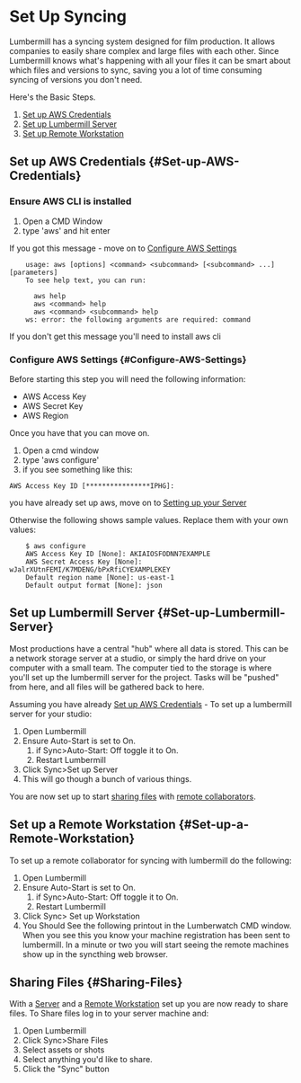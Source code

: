 # Set Up Syncing

Lumbermill has a syncing system designed for film production.  It allows companies to easily share
complex and large files with each other.  Since Lumbermill knows what's happening with all your files it can be smart
about which files and versions to sync, saving you a lot of time consuming syncing of versions you don't need.

Here's the Basic Steps.

1) [Set up AWS Credentials](#Set-up-AWS-Credentials)
2) [Set up Lumbermill Server](#Set-up-Lumbermill-Server)
3) [Set up Remote Workstation](#Set-up-a-Remote-Workstation)

## Set up AWS Credentials {#Set-up-AWS-Credentials}

### Ensure AWS CLI is installed

1) Open a CMD Window
2) type 'aws' and hit enter
    

If you got this message - move on to [Configure AWS Settings](#Configure-AWS-Settings)

```
    usage: aws [options] <command> <subcommand> [<subcommand> ...] [parameters]
    To see help text, you can run:

      aws help
      aws <command> help
      aws <command> <subcommand> help
    ws: error: the following arguments are required: command
```
    
If you don't get this message you'll need to install aws cli 

### Configure AWS Settings {#Configure-AWS-Settings}

Before starting this step you will need the following information:
* AWS Access Key
* AWS Secret Key
* AWS Region

Once you have that you can move on.

1) Open a cmd window
2) type 'aws configure'
3) if you see something like this:

```
AWS Access Key ID [****************IPHG]:
```
    
you have already set up aws, move on to [Setting up your Server](#Set-up-Lumbermill-Server)
    
Otherwise the following shows sample values. Replace them with your own values:

```
    $ aws configure
    AWS Access Key ID [None]: AKIAIOSFODNN7EXAMPLE
    AWS Secret Access Key [None]: wJalrXUtnFEMI/K7MDENG/bPxRfiCYEXAMPLEKEY
    Default region name [None]: us-east-1
    Default output format [None]: json
```


## Set up Lumbermill Server {#Set-up-Lumbermill-Server}

Most productions have a central "hub" where all data is stored.  This can be a network storage server at a studio, or simply the hard drive on your computer with a small team.  The computer tied to the storage is where you'll set up the lumbermill server for the project. Tasks will be "pushed" from here, and all files will be gathered back to here. 

Assuming you have already [Set up AWS Credentials](#Set-up-AWS-Credentials) - To set up a lumbermill server for your studio:

1) Open Lumbermill
1) Ensure Auto-Start is set to On. 
    1) if Sync>Auto-Start: Off toggle it to On.
    1) Restart Lumbermill
1) Click Sync>Set up Server
1) This will go though a bunch of various things.

You are now set up to start [sharing files](#Sharing-Files) with [remote collaborators](#Set-up-a-Remote-Workstation). 


## Set up a Remote Workstation {#Set-up-a-Remote-Workstation}

To set up a remote collaborator for syncing with lumbermill do the following:

1) Open Lumbermill
1) Ensure Auto-Start is set to On. 
    1) if Sync>Auto-Start: Off toggle it to On.
    1) Restart Lumbermill
2) Click Sync> Set up Workstation
1) You Should See the following printout in the Lumberwatch CMD window.  When you see this you know your machine registration has been sent to lumbermill.  In a minute or two you will start seeing the remote machines show up in the syncthing web browser.


## Sharing Files {#Sharing-Files}

With a [Server](#Set-up-Lumbermill-Server) and a [Remote Workstation](#Set-up-a-Remote-Workstation) set up you are now ready to share files.  To Share files log in to your server machine and:

1) Open Lumbermill
2) Click Sync>Share Files
3) Select assets or shots
4) Select anything you'd like to share.
5) Click the "Sync" button
